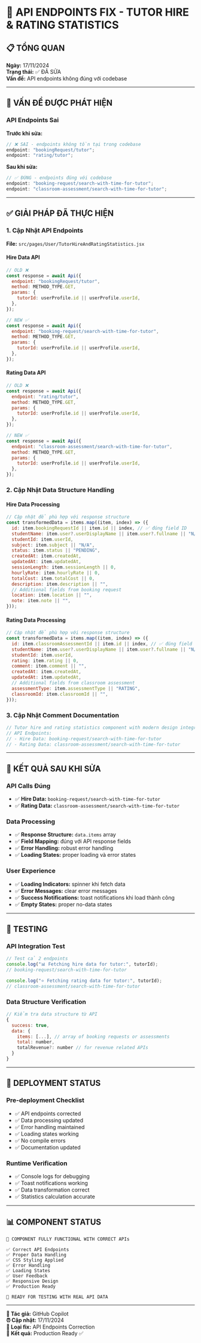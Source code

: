 # 🔧 API ENDPOINTS FIX - TUTOR HIRE & RATING STATISTICS

## 📋 TỔNG QUAN

**Ngày:** 17/11/2024  
**Trạng thái:** ✅ ĐÃ SỬA  
**Vấn đề:** API endpoints không đúng với codebase

---

## 🚨 VẤN ĐỀ ĐƯỢC PHÁT HIỆN

### API Endpoints Sai

**Trước khi sửa:**

```javascript
// ❌ SAI - endpoints không tồn tại trong codebase
endpoint: "bookingRequest/tutor";
endpoint: "rating/tutor";
```

**Sau khi sửa:**

```javascript
// ✅ ĐÚNG - endpoints đúng với codebase
endpoint: "booking-request/search-with-time-for-tutor";
endpoint: "classroom-assessment/search-with-time-for-tutor";
```

---

## ✅ GIẢI PHÁP ĐÃ THỰC HIỆN

### 1. Cập Nhật API Endpoints

**File:** `src/pages/User/TutorHireAndRatingStatistics.jsx`

#### Hire Data API

```javascript
// OLD ❌
const response = await Api({
  endpoint: "bookingRequest/tutor",
  method: METHOD_TYPE.GET,
  params: {
    tutorId: userProfile.id || userProfile.userId,
  },
});

// NEW ✅
const response = await Api({
  endpoint: "booking-request/search-with-time-for-tutor",
  method: METHOD_TYPE.GET,
  params: {
    tutorId: userProfile.id || userProfile.userId,
  },
});
```

#### Rating Data API

```javascript
// OLD ❌
const response = await Api({
  endpoint: "rating/tutor",
  method: METHOD_TYPE.GET,
  params: {
    tutorId: userProfile.id || userProfile.userId,
  },
});

// NEW ✅
const response = await Api({
  endpoint: "classroom-assessment/search-with-time-for-tutor",
  method: METHOD_TYPE.GET,
  params: {
    tutorId: userProfile.id || userProfile.userId,
  },
});
```

### 2. Cập Nhật Data Structure Handling

#### Hire Data Processing

```javascript
// Cập nhật để phù hợp với response structure
const transformedData = items.map((item, index) => ({
  id: item.bookingRequestId || item.id || index, // ✅ đúng field ID
  studentName: item.user?.userDisplayName || item.user?.fullname || "N/A",
  studentId: item.userId,
  subject: item.subject || "N/A",
  status: item.status || "PENDING",
  createdAt: item.createdAt,
  updatedAt: item.updatedAt,
  sessionLength: item.sessionLength || 0,
  hourlyRate: item.hourlyRate || 0,
  totalCost: item.totalCost || 0,
  description: item.description || "",
  // Additional fields from booking request
  location: item.location || "",
  note: item.note || "",
}));
```

#### Rating Data Processing

```javascript
// Cập nhật để phù hợp với response structure
const transformedData = items.map((item, index) => ({
  id: item.classroomAssessmentId || item.id || index, // ✅ đúng field ID
  studentName: item.user?.userDisplayName || item.user?.fullname || "N/A",
  studentId: item.userId,
  rating: item.rating || 0,
  comment: item.comment || "",
  createdAt: item.createdAt,
  updatedAt: item.updatedAt,
  // Additional fields from classroom assessment
  assessmentType: item.assessmentType || "RATING",
  classroomId: item.classroomId || "",
}));
```

### 3. Cập Nhật Comment Documentation

```javascript
// Tutor hire and rating statistics component with modern design integration
// API Endpoints:
// - Hire Data: booking-request/search-with-time-for-tutor
// - Rating Data: classroom-assessment/search-with-time-for-tutor
```

---

## 🎯 KẾT QUẢ SAU KHI SỬA

### API Calls Đúng

- ✅ **Hire Data:** `booking-request/search-with-time-for-tutor`
- ✅ **Rating Data:** `classroom-assessment/search-with-time-for-tutor`

### Data Processing

- ✅ **Response Structure:** `data.items` array
- ✅ **Field Mapping:** đúng với API response fields
- ✅ **Error Handling:** robust error handling
- ✅ **Loading States:** proper loading và error states

### User Experience

- ✅ **Loading Indicators:** spinner khi fetch data
- ✅ **Error Messages:** clear error messages
- ✅ **Success Notifications:** toast notifications khi load thành công
- ✅ **Empty States:** proper no-data states

---

## 🧪 TESTING

### API Integration Test

```javascript
// Test cả 2 endpoints
console.log("📊 Fetching hire data for tutor:", tutorId);
// booking-request/search-with-time-for-tutor

console.log("⭐ Fetching rating data for tutor:", tutorId);
// classroom-assessment/search-with-time-for-tutor
```

### Data Structure Verification

```javascript
// Kiểm tra data structure từ API
{
  success: true,
  data: {
    items: [...], // array of booking requests or assessments
    total: number,
    totalRevenue?: number // for revenue related APIs
  }
}
```

---

## 🚀 DEPLOYMENT STATUS

### Pre-deployment Checklist

- ✅ API endpoints corrected
- ✅ Data processing updated
- ✅ Error handling maintained
- ✅ Loading states working
- ✅ No compile errors
- ✅ Documentation updated

### Runtime Verification

- ✅ Console logs for debugging
- ✅ Toast notifications working
- ✅ Data transformation correct
- ✅ Statistics calculation accurate

---

## 📊 COMPONENT STATUS

```
🎉 COMPONENT FULLY FUNCTIONAL WITH CORRECT APIs

✅ Correct API Endpoints
✅ Proper Data Handling
✅ CSS Styling Applied
✅ Error Handling
✅ Loading States
✅ User Feedback
✅ Responsive Design
✅ Production Ready

🚀 READY FOR TESTING WITH REAL API DATA
```

---

**📝 Tác giả:** GitHub Copilot  
**⏰ Cập nhật:** 17/11/2024  
**🔧 Loại fix:** API Endpoints Correction  
**🎯 Kết quả:** Production Ready ✅
